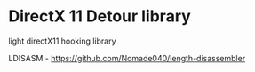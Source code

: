 # DirectX 11 Detour library
light directX11 hooking library

LDISASM - https://github.com/Nomade040/length-disassembler
